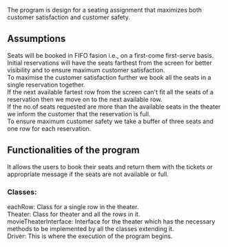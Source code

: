 The program is design for a seating assignment that maximizes both customer satisfaction and customer safety.

<h2>Assumptions</h2>
Seats will be booked in FIFO fasion i.e., on a first-come first-serve basis.<br/>
Initial reservations will have the seats farthest from the screen for better visibility and to ensure maximum customer satisfaction.<br/>
To maximise the customer satisfaction further we book all the seats in a single reservation together.<br/>
If the next available fartest row from the screen can't fit all the seats of a reservation then we move on to the next available row.<br/>
If the no.of seats requested are more than the available seats in the theater we inform the customer that the reservation is full.<br/>
To ensure maximum customer safety we take a buffer of three seats and one row for each reservation.<br/>


<h2>Functionalities of the program</h2>
It allows the users to book their seats and return them with the tickets or appropriate message if the seats are not available or full.

<h3>Classes:</h3>
eachRow: Class for a single row in the theater.<br/>
Theater: Class for theater and all the rows in it.<br/>
movieTheaterInterface: Interface for the theater which has the necessary methods to be implemented by all the classes extending it.<br/>
Driver: This is where the execution of the program begins.<br/>
